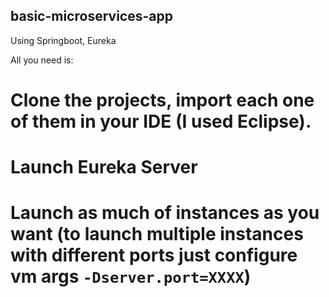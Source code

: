 ## basic-microservices-app
Using Springboot, Eureka

All you need is:

# Clone the projects, import each one of them in your IDE (I used Eclipse).
# Launch Eureka Server
# Launch as much of instances as you want (to launch multiple instances with different ports just configure vm args `-Dserver.port=XXXX`)
